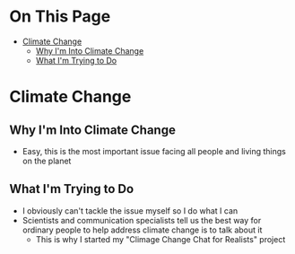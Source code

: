 # On This Page

- [Climate Change](#climate-change)
    - [Why I'm Into Climate Change](#why-im-into-climate-change)
    - [What I'm Trying to Do](#what-im-trying-to-do)

# Climate Change

## Why I'm Into Climate Change
* Easy, this is the most important issue facing all people and living things on the planet

## What I'm Trying to Do
* I obviously can't tackle the issue myself so I do what I can
* Scientists and communication specialists tell us the best way for ordinary people to help address climate change is to talk about it
    * This is why I started my "Climage Change Chat for Realists" project
